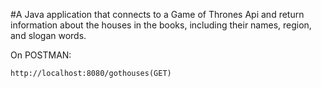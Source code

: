 #A Java application that connects to a Game of Thrones Api and return information about the houses in the books, including their names, region, and slogan words.

On POSTMAN:

    http://localhost:8080/gothouses(GET)
